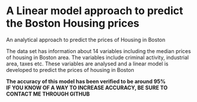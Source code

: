 # A Linear model approach to predict the Boston Housing prices 
An analytical approach to predict the prices of Housing in Boston

The data set has information about 14 variables including the median prices of housing in Boston area. The variables include criminal activity, industrial area, taxes etc.
These variables are analysed and a linear model is developed to predict the prices of housing in Boston

**The accuracy of this model has been verified to be around 95%**         
**IF YOU KNOW OF A WAY TO INCREASE ACCURACY, BE SURE TO CONTACT ME THROUGH GITHUB**

